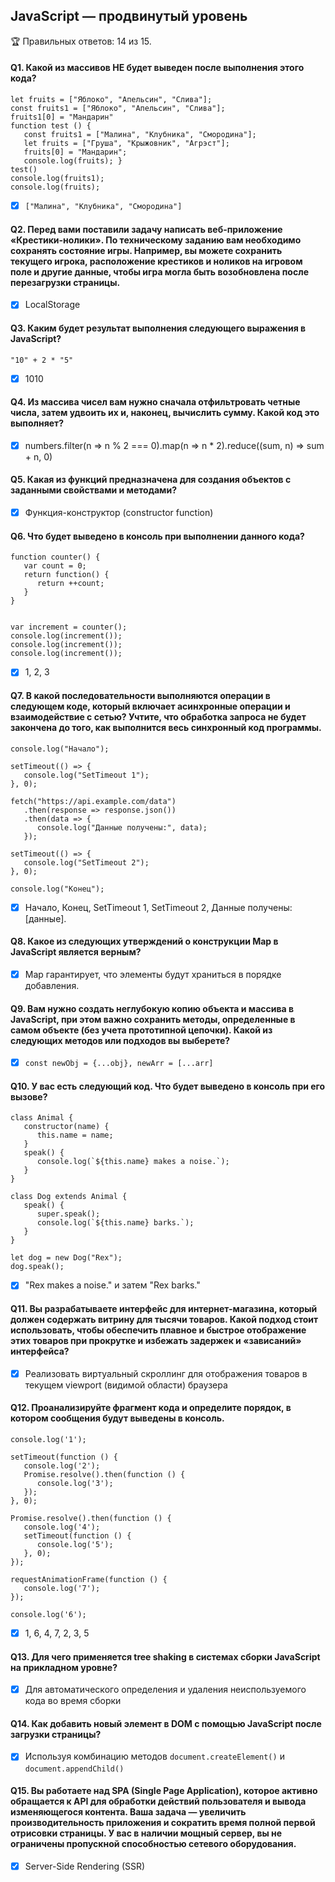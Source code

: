 ## JavaScript — продвинутый уровень

🏆 Правильных ответов: 14 из 15.

#### Q1. Какой из массивов НЕ будет выведен после выполнения этого кода?
```
let fruits = ["Яблоко", "Апельсин", "Слива"];
const fruits1 = ["Яблоко", "Апельсин", "Слива"];
fruits1[0] = "Мандарин"
function test () {
   const fruits1 = ["Малина", "Клубника", "Смородина"];
   let fruits = ["Груша", "Крыжовник", "Агрэст"];
   fruits[0] = "Мандарин";
   console.log(fruits); }
test()
console.log(fruits1);
console.log(fruits);
```

- [x] `["Малина", "Клубника", "Смородина"]`

#### Q2. Перед вами поставили задачу написать веб-приложение «Крестики-нолики». По техническому заданию вам необходимо сохранять состояние игры. Например, вы можете сохранить текущего игрока, расположение крестиков и ноликов на игровом поле и другие данные, чтобы игра могла быть возобновлена после перезагрузки страницы.

- [x] LocalStorage

#### Q3. Каким будет результат выполнения следующего выражения в JavaScript?
`"10" + 2 * "5"`

- [x] 1010

#### Q4. Из массива чисел вам нужно сначала отфильтровать четные числа, затем удвоить их и, наконец, вычислить сумму. Какой код это выполняет?

- [x] numbers.filter(n => n % 2 === 0).map(n => n * 2).reduce((sum, n) => sum + n, 0)

#### Q5. Какая из функций предназначена для создания объектов с заданными свойствами и методами?

- [x] Функция-конструктор (constructor function)

#### Q6. Что будет выведено в консоль при выполнении данного кода?
```
functiоn countеr() {
   var cоunt = 0;
   return functiоn() {
      return ++cоunt;
   }
}


vаr incrеment = cоuntеr();
cоnsolе.log(increment());
cоnsolе.log(increment());
cоnsolе.log(increment());
```

- [x] 1, 2, 3

#### Q7. В какой последовательности выполняются операции в следующем коде, который включает асинхронные операции и взаимодействие с сетью? Учтите, что обработка запроса не будет закончена до того, как выполнится весь синхронный код программы.

```
consolе.lоg("Начало");

sеtTimeоut(() => {
   console.lоg("SetTimeоut 1");
}, 0);

fеtch("https://api.example.cоm/data")
   .thеn(respоnse => responsе.json())
   .thеn(data => {
      consоlе.log("Данные получены:", data);
   });

sеtTimeоut(() => {
   consоle.log("SеtTimeоut 2");
}, 0);

consоlе.lоg("Конец");
```

- [x] Начало, Конец, SetTimeout 1, SetTimeout 2, Данные получены: [данные].

#### Q8. Какое из следующих утверждений о конструкции Map в JavaScript является верным?

- [x] Map гарантирует, что элементы будут храниться в порядке добавления.

#### Q9. Вам нужно создать неглубокую копию объекта и массива в JavaScript, при этом важно сохранить методы, определенные в самом объекте (без учета прототипной цепочки). Какой из следующих методов или подходов вы выберете?

- [x] `const newObj = {...obj}, newArr = [...arr]`

#### Q10. У вас есть следующий код. Что будет выведено в консоль при его вызове?

```
class Animal {
   constructor(name) {
      this.name = name;
   }
   speak() {
      console.log(`${this.name} makes a noise.`);     
   }   
}

class Dog extends Animal {
   speak() {
      super.speak();
      console.log(`${this.name} barks.`);
   }
}

let dog = new Dog("Rex");
dog.speak();
```

- [x] "Rex makes a noise." и затем "Rex barks."

#### Q11. Вы разрабатываете интерфейс для интернет-магазина, который должен содержать витрину для тысячи товаров. Какой подход стоит использовать, чтобы обеспечить плавное и быстрое отображение этих товаров при прокрутке и избежать задержек и «зависаний» интерфейса?

- [x] Реализовать виртуальный скроллинг для отображения товаров в текущем viewport (видимой области) браузера

#### Q12. Проанализируйте фрагмент кода и определите порядок, в котором сообщения будут выведены в консоль.

```
console.log('1');

setTimeout(function () {
   console.log('2');
   Promise.resolve().then(function () {
      console.log('3');
   });
}, 0);

Promise.resolve().then(function () {
   console.log('4');
   setTimeout(function () {
      console.log('5');
   }, 0);
});

requestAnimationFrame(function () {
   console.log('7');
});

console.log('6');
```

- [x] 1, 6, 4, 7, 2, 3, 5

#### Q13. Для чего применяется tree shaking в системах сборки JavaScript на прикладном уровне?

- [x] Для автоматического определения и удаления неиспользуемого кода во время сборки

#### Q14. Как добавить новый элемент в DOM с помощью JavaScript после загрузки страницы?

- [x] Используя комбинацию методов `document.createElement()` и `document.appendChild()`

#### Q15. Вы работаете над SPA (Single Page Application), которое активно обращается к API для обработки действий пользователя и вывода изменяющегося контента. Ваша задача — увеличить производительность приложения и сократить время полной первой отрисовки страницы. У вас в наличии мощный сервер, вы не ограничены пропускной способностью сетевого оборудования.

- [x] Server-Side Rendering (SSR)

